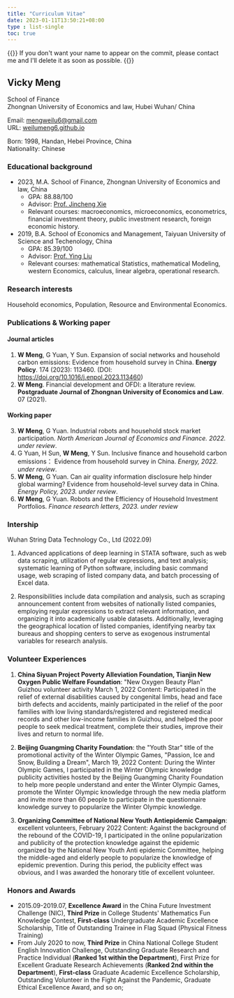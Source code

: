 ```yaml
---
title: "Curriculum Vitae"
date: 2023-01-11T13:50:21+08:00
type : list-single
toc: true
---
```

{{<block class="note">}}
If you don't want your name to appear on the commit, please contact me and I'll delete it as soon as possible.
{{<end>}}

## **Vicky Meng**

School of Finance\
Zhongnan University of Economics and law, Hubei Wuhan/
China

Email: mengweilu6@gmail.com\
URL: [weilumeng6.github.io](https://weilumeng6.github.io/)

Born: 1998, Handan, Hebei Province, China\
Nationality: Chinese

### Educational background
- 2023, M.A. School of Finance, Zhongnan University of Economics and law, China
  - GPA: 88.88/100
  - Advisor: [Prof. Jincheng Xie](http://finance.zuel.edu.cn/2015/1110/c1177a17976/page.htm) 
  - Relevant courses: macroeconomics, microeconomics, econometrics, financial investment theory, public investment research, foreign economic history.
- 2019, B.A. School of Economics and Management, Taiyuan University of Science and Techenology, China
  - GPA: 85.39/100 
  - Advisor: [Prof. Ying Liu](https://mba.tyust.edu.cn/info/1120/1985.htm)
  - Relevant courses: mathematical Statistics, mathematical Modeling, western Economics, calculus, linear algebra, operational research.


### Research interests
Household economics, Population, Resource and Environmental Economics.

### Publications & Working paper
#### Journal articles
1. **W Meng**, G Yuan, Y Sun. Expansion of social networks and household carbon emissions: Evidence from household survey in China. **Energy Policy**. 174 (2023): 113460.  (DOI: https://doi.org/10.1016/j.enpol.2023.113460)
2. **W Meng**. Financial development and OFDI: a literature review. **Postgraduate Journal of Zhongnan University of Economics and Law**. 07 (2021). 
#### Working paper
3. **W Meng**, G Yuan. Industrial robots and household stock market participation. *North American Journal of Economics and Finance. 2022. under review*. 
4. G Yuan, H Sun, **W Meng**, Y Sun. Inclusive finance and household carbon emissions：
   Evidence from household survey in China. *Energy, 2022. under review*.
5. **W Meng**, G Yuan. Can air quality information disclosure help hinder global warming?
   Evidence from household-level survey data in China. *Energy Policy, 2023. under review*.
6. **W Meng**, G Yuan. Robots and the Efficiency of Household Investment Portfolios. *Finance research letters, 2023. under review*

### Intership

Wuhan String Data Technology Co., Ltd (2022.09)

1. Advanced applications of deep learning in STATA software, such as web data scraping, utilization of regular expressions, and text analysis; systematic learning of Python software, including basic command usage, web scraping of listed company data, and batch processing of Excel data.

2. Responsibilities include data compilation and analysis, such as scraping announcement content from websites of nationally listed companies, employing regular expressions to extract relevant information, and organizing it into academically usable datasets. Additionally, leveraging the geographical location of listed companies, identifying nearby tax bureaus and shopping centers to serve as exogenous instrumental variables for research analysis.

### Volunteer  Experiences


1. **China Siyuan Project Poverty Alleviation Foundation, Tianjin New Oxygen Public Welfare Foundation**: "New Oxygen Beauty Plan" Guizhou volunteer activity March 1, 2022
Content: Participated in the relief of external disabilities caused by congenital limbs, head and face birth defects and accidents, mainly participated in the relief of the poor families with low living standards/registered and registered medical records and other low-income families in Guizhou, and helped the poor people to seek medical treatment, complete their studies, improve their lives and return to normal life.


2. **Beijing Guangming Charity Foundation**: the "Youth Star" title of the promotional activity of the Winter Olympic Games, "Passion, Ice and Snow, Building a Dream", March 19, 2022
Content: During the Winter Olympic Games, I participated in the Winter Olympic knowledge publicity activities hosted by the Beijing Guangming Charity Foundation to help more people understand and enter the Winter Olympic Games, promote the Winter Olympic knowledge through the new media platform and invite more than 60 people to participate in the questionnaire knowledge survey to popularize the Winter Olympic knowledge.


3. **Organizing Committee of National New Youth Antiepidemic Campaign**: excellent volunteers, February 2022
Content: Against the background of the rebound of the COVID-19, I participated in the online popularization and publicity of the protection knowledge against the epidemic organized by the National New Youth Anti epidemic Committee, helping the middle-aged and elderly people to popularize the knowledge of epidemic prevention. During this period, the publicity effect was obvious, and I was awarded the honorary title of excellent volunteer.


### Honors and Awards

- 2015.09-2019.07, **Excellence Award** in the China Future Investment Challenge (NIC), **Third Prize** in College Students' Mathematics Fun Knowledge Contest, **First-class** Undergraduate Academic Excellence Scholarship, Title of Outstanding Trainee in Flag Squad (Physical Fitness Training)
- From July 2020 to now, **Third Prize** in China National College Student English Innovation Challenge, Outstanding Graduate Research and Practice Individual (**Ranked 1st within the Department**), First Prize for Excellent Graduate Research Achievements (**Ranked 2nd within the Department**), **First-class** Graduate Academic Excellence Scholarship, Outstanding Volunteer in the Fight Against the Pandemic, Graduate Ethical Excellence Award, and so on;